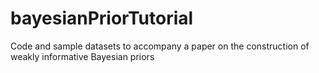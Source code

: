 # bayesianPriorTutorial
Code and sample datasets to accompany a paper on the construction of weakly informative Bayesian priors

